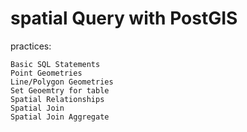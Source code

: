 # spatial Query with PostGIS
practices:

	Basic SQL Statements
	Point Geometries
	Line/Polygon Geometries
	Set Geoemtry for table
	Spatial Relationships
	Spatial Join
    Spatial Join Aggregate
